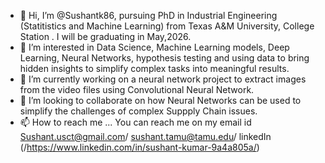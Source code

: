 - 👋 Hi, I’m @Sushantk86, pursuing PhD in Industrial Engineering (Statitistics and Machine Learning) from Texas A&M University, College Station . I will be graduating in May,2026. 
- 👀 I’m interested in Data Science, Machine Learning models, Deep Learning, Neural Networks, hypothesis testing and using data to bring hidden insights to simplify complex tasks into meaningful results. 
- 🌱 I’m currently working on a neural network project to extract images from the video files using Convolutional Neural Network. 
- 💞️ I’m looking to collaborate on how Neural Networks can be used to simplify the challenges of complex Suppply Chain issues. 
- 📫 How to reach me ... You can reach me on my email id Sushant.usct@gmail.com/ sushant.tamu@tamu.edu/ linkedIn (/https://www.linkedin.com/in/sushant-kumar-9a4a805a/) 

<!---
Sushantk86/Sushantk86 is a ✨ special ✨ repository because its `README.md` (this file) appears on your GitHub profile.
You can click the Preview link to take a look at your changes.
--->
